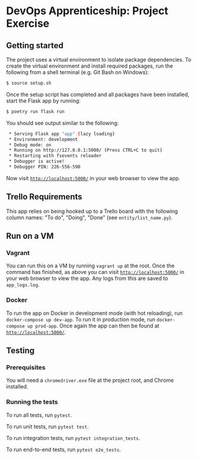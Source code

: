 # DevOps Apprenticeship: Project Exercise

## Getting started

The project uses a virtual environment to isolate package dependencies. To create the virtual environment and install required packages, run the following from a shell terminal (e.g. Git Bash on Windows):
```bash
$ source setup.sh
```

Once the setup script has completed and all packages have been installed, start the Flask app by running:
```bash
$ poetry run flask run
```

You should see output similar to the following:
```bash
 * Serving Flask app "app" (lazy loading)
 * Environment: development
 * Debug mode: on
 * Running on http://127.0.0.1:5000/ (Press CTRL+C to quit)
 * Restarting with fsevents reloader
 * Debugger is active!
 * Debugger PIN: 226-556-590
```
Now visit [`http://localhost:5000/`](http://localhost:5000/) in your web browser to view the app.

## Trello Requirements

This app relies on being hooked up to a Trello board with the following column names: "To do", "Doing", "Done" (see `entity/list_name.py`).

## Run on a VM

### Vagrant

You can run this on a VM by running `vagrant up` at the root. Once the command has finished, as above you can visit [`http://localhost:5000/`](http://localhost:5000/) in your web browser to view the app. Any logs from this are saved to `app_logs.log`.

### Docker

To run the app on Docker in development mode (with hot reloading), run `docker-compose up dev-app`. To run it in production mode, run `docker-compose up prod-app`. Once again the app can then be found at [`http://localhost:5000/`](http://localhost:5000/).

## Testing

### Prerequisites

You will need a `chromedriver.exe` file at the project root, and Chrome installed.

### Running the tests

To run all tests, run `pytest`.

To run unit tests, run `pytest test`.

To run integration tests, run `pytest integration_tests`.

To run end-to-end tests, run `pytest e2e_tests`.